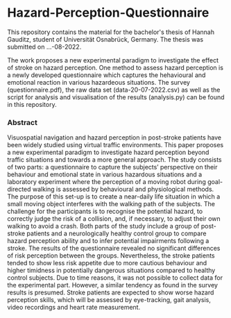 # Hazard-Perception-Questionnaire
This repository contains the material for the bachelor's thesis of Hannah Gauditz, student of Universität Osnabrück, Germany. The thesis was submitted on ...-08-2022.

The work proposes a new experimental paradigm to investigate the effect of stroke on hazard perception. One method to assess hazard perception is a newly developed questionnaire which captures the hehavioural and emotional reaction in various hazardeous situations. The survey (questionnaire.pdf), the raw data set (data-20-07-2022.csv) as well as the script for analysis and visualisation of the results (analysis.py) can be found in this repository.

### Abstract
Visuospatial navigation and hazard perception in post-stroke patients have been widely studied using virtual traffic environments. This paper proposes a new experimental paradigm to investigate hazard perception beyond traffic situations and towards a more general approach. The study consists of two parts: a questionnaire to capture the subjects’ perspective on their behaviour and emotional state in various hazardous situations and a laboratory experiment where the perception of a moving robot during goal-directed walking is assessed by behavioural and physiological methods. The purpose of this set-up is to create a near-daily life situation in which a small moving object interferes with the walking path of the subjects. The challenge for the participants is to recognise the potential hazard, to correctly judge the risk of a collision, and, if necessary, to adjust their own walking to avoid a crash. Both parts of the study include a group of post-stroke patients and a neurologically healthy control group to compare hazard perception ability and to infer potential impairments following a stroke. The results of the questionnaire revealed no significant differences of risk perception between the groups. Nevertheless, the stroke patients tended to show less risk appetite due to more cautious behaviour and higher timidness in potentially dangerous situations compared to healthy control subjects. Due to time reasons, it was not possible to collect data for the experimental part. However, a similar tendency as found in the survey results is presumed. Stroke patients are expected to show worse hazard perception skills, which will be assessed by eye-tracking, gait analysis, video recordings and heart rate measurement.
